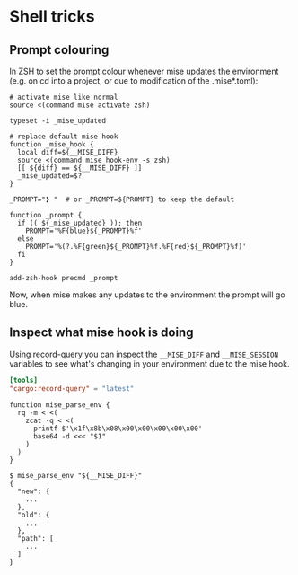 # Shell tricks

## Prompt colouring

In ZSH to set the prompt colour whenever mise updates the environment (e.g. on cd into a project, or due to modification of the .mise\*.toml):

```shell
# activate mise like normal
source <(command mise activate zsh)

typeset -i _mise_updated

# replace default mise hook
function _mise_hook {
  local diff=${__MISE_DIFF}
  source <(command mise hook-env -s zsh)
  [[ ${diff} == ${__MISE_DIFF} ]]
  _mise_updated=$?
}

_PROMPT="❱ "  # or _PROMPT=${PROMPT} to keep the default

function _prompt {
  if (( ${_mise_updated} )); then
    PROMPT='%F{blue}${_PROMPT}%f'
  else
    PROMPT='%(?.%F{green}${_PROMPT}%f.%F{red}${_PROMPT}%f)'
  fi
}

add-zsh-hook precmd _prompt
```

Now, when mise makes any updates to the environment the prompt will go blue.

## Inspect what mise hook is doing

Using record-query you can inspect the `__MISE_DIFF` and `__MISE_SESSION` variables to see what's changing in your environment due to the mise hook.

```toml [~/.config/mise/config.toml]
[tools]
"cargo:record-query" = "latest"
```

```shell
function mise_parse_env {
  rq -m < <(
    zcat -q < <(
      printf $'\x1f\x8b\x08\x00\x00\x00\x00\x00'
      base64 -d <<< "$1"
    )
  )
}
```

```shell
$ mise_parse_env "${__MISE_DIFF}"
{
  "new": {
    ...
  },
  "old": {
    ...
  },
  "path": [
    ...
  ]
}
```
